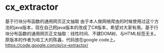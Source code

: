 # cx_extractor
基于行块分布函数的通用网页正文抽取
由于本人做网络爬虫的时候使用过这个方法的java版本，现在自己把java版本的改成了C#版本，希望对大家有用。基于行块分布函数的通用网页正文抽取：线性时间、不建DOM树、与HTML标签无关。原版本的作者为哈工大的陈鑫，代码放在google
code上。https://code.google.com/p/cx-extractor/
